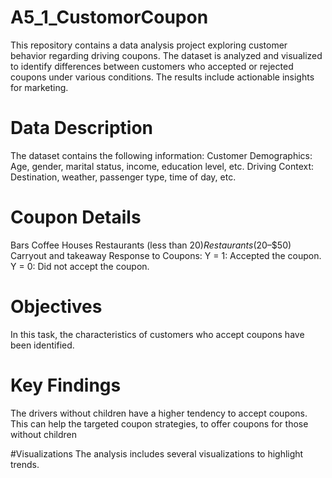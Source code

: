 # A5_1_CustomorCoupon
This repository contains a data analysis project exploring customer behavior regarding driving coupons. The dataset is analyzed and visualized to identify differences between customers who accepted or rejected coupons under various conditions. The results include actionable insights for marketing.

# Data Description
The dataset contains the following information:
Customer Demographics: Age, gender, marital status, income, education level, etc.
Driving Context: Destination, weather, passenger type, time of day, etc.

# Coupon Details 
Bars
Coffee Houses
Restaurants (less than $20)
Restaurants ($20–$50)
Carryout and takeaway
Response to Coupons:
Y = 1: Accepted the coupon.
Y = 0: Did not accept the coupon.

# Objectives
In this task, the characteristics of customers who accept coupons have been identified.

# Key Findings
The drivers without children have a higher tendency to accept coupons.
This can help the targeted coupon strategies, to offer coupons for those without children

#Visualizations
The analysis includes several visualizations to highlight trends.
